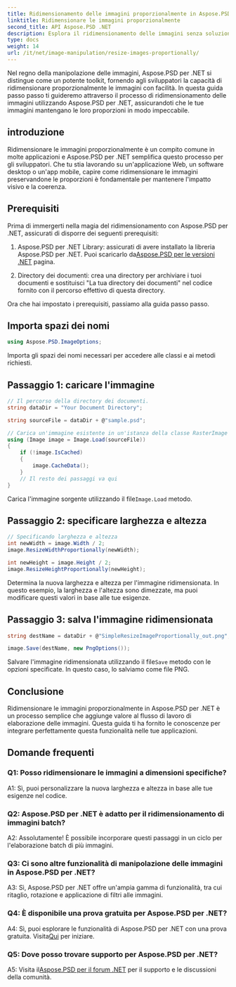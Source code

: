 ```yaml
---
title: Ridimensionamento delle immagini proporzionalmente in Aspose.PSD per .NET
linktitle: Ridimensionare le immagini proporzionalmente
second_title: API Aspose.PSD .NET
description: Esplora il ridimensionamento delle immagini senza soluzione di continuità con Aspose.PSD per .NET. Scarica la libreria, segui il nostro tutorial e migliora le tue capacità di elaborazione delle immagini.
type: docs
weight: 14
url: /it/net/image-manipulation/resize-images-proportionally/
---
```

Nel regno della manipolazione delle immagini, Aspose.PSD per .NET si distingue come un potente toolkit, fornendo agli sviluppatori la capacità di ridimensionare proporzionalmente le immagini con facilità. In questa guida passo passo ti guideremo attraverso il processo di ridimensionamento delle immagini utilizzando Aspose.PSD per .NET, assicurandoti che le tue immagini mantengano le loro proporzioni in modo impeccabile.

## introduzione

Ridimensionare le immagini proporzionalmente è un compito comune in molte applicazioni e Aspose.PSD per .NET semplifica questo processo per gli sviluppatori. Che tu stia lavorando su un'applicazione Web, un software desktop o un'app mobile, capire come ridimensionare le immagini preservandone le proporzioni è fondamentale per mantenere l'impatto visivo e la coerenza.

## Prerequisiti

Prima di immergerti nella magia del ridimensionamento con Aspose.PSD per .NET, assicurati di disporre dei seguenti prerequisiti:

1.  Aspose.PSD per .NET Library: assicurati di avere installato la libreria Aspose.PSD per .NET. Puoi scaricarlo da[Aspose.PSD per le versioni .NET](https://releases.aspose.com/psd/net/) pagina.

2. Directory dei documenti: crea una directory per archiviare i tuoi documenti e sostituisci "La tua directory dei documenti" nel codice fornito con il percorso effettivo di questa directory.

Ora che hai impostato i prerequisiti, passiamo alla guida passo passo.

## Importa spazi dei nomi

```csharp
using Aspose.PSD.ImageOptions;
```

Importa gli spazi dei nomi necessari per accedere alle classi e ai metodi richiesti.

## Passaggio 1: caricare l'immagine

```csharp
// Il percorso della directory dei documenti.
string dataDir = "Your Document Directory";

string sourceFile = dataDir + @"sample.psd";

// Carica un'immagine esistente in un'istanza della classe RasterImage
using (Image image = Image.Load(sourceFile))
{
	if (!image.IsCached)
	{
		image.CacheData();
	}
	// Il resto dei passaggi va qui
}
```

 Carica l'immagine sorgente utilizzando il file`Image.Load` metodo.

## Passaggio 2: specificare larghezza e altezza

```csharp
// Specificando larghezza e altezza
int newWidth = image.Width / 2;
image.ResizeWidthProportionally(newWidth);

int newHeight = image.Height / 2;
image.ResizeHeightProportionally(newHeight);
```

Determina la nuova larghezza e altezza per l'immagine ridimensionata. In questo esempio, la larghezza e l'altezza sono dimezzate, ma puoi modificare questi valori in base alle tue esigenze.

## Passaggio 3: salva l'immagine ridimensionata

```csharp
string destName = dataDir + @"SimpleResizeImageProportionally_out.png";

image.Save(destName, new PngOptions());
```

 Salvare l'immagine ridimensionata utilizzando il file`Save` metodo con le opzioni specificate. In questo caso, lo salviamo come file PNG.

## Conclusione

Ridimensionare le immagini proporzionalmente in Aspose.PSD per .NET è un processo semplice che aggiunge valore al flusso di lavoro di elaborazione delle immagini. Questa guida ti ha fornito le conoscenze per integrare perfettamente questa funzionalità nelle tue applicazioni.

## Domande frequenti

### Q1: Posso ridimensionare le immagini a dimensioni specifiche?

A1: Sì, puoi personalizzare la nuova larghezza e altezza in base alle tue esigenze nel codice.

### Q2: Aspose.PSD per .NET è adatto per il ridimensionamento di immagini batch?

A2: Assolutamente! È possibile incorporare questi passaggi in un ciclo per l'elaborazione batch di più immagini.

### Q3: Ci sono altre funzionalità di manipolazione delle immagini in Aspose.PSD per .NET?

A3: Sì, Aspose.PSD per .NET offre un'ampia gamma di funzionalità, tra cui ritaglio, rotazione e applicazione di filtri alle immagini.

### Q4: È disponibile una prova gratuita per Aspose.PSD per .NET?

 A4: Sì, puoi esplorare le funzionalità di Aspose.PSD per .NET con una prova gratuita. Visita[Qui](https://releases.aspose.com/) per iniziare.

### Q5: Dove posso trovare supporto per Aspose.PSD per .NET?

 A5: Visita il[Aspose.PSD per il forum .NET](https://forum.aspose.com/c/psd/34) per il supporto e le discussioni della comunità.
